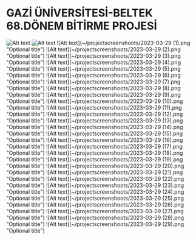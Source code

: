 # GAZİ ÜNİVERSİTESİ-BELTEK 68.DÖNEM BİTİRME PROJESİ

![Alt text](~/projectscreenshoots/2023-03-29.png "Optional title")
![Alt text](~/projectscreenshoots/2023-03-29.png "Optional title")
![Alt text](~/projectscreenshoots/2023-03-29 (1).png "Optional title")
![Alt text](~/projectscreenshoots/2023-03-29 (2).png "Optional title")
![Alt text](~/projectscreenshoots/2023-03-29 (3).png "Optional title")
![Alt text](~/projectscreenshoots/2023-03-29 (4).png "Optional title")
![Alt text](~/projectscreenshoots/2023-03-29 (5).png "Optional title")
![Alt text](~/projectscreenshoots/2023-03-29 (6).png "Optional title")
![Alt text](~/projectscreenshoots/2023-03-29 (7).png "Optional title")
![Alt text](~/projectscreenshoots/2023-03-29 (8).png "Optional title")
![Alt text](~/projectscreenshoots/2023-03-29 (9).png "Optional title")
![Alt text](~/projectscreenshoots/2023-03-29 (10).png "Optional title")
![Alt text](~/projectscreenshoots/2023-03-29 (11).png "Optional title")
![Alt text](~/projectscreenshoots/2023-03-29 (12).png "Optional title")
![Alt text](~/projectscreenshoots/2023-03-29 (13).png "Optional title")
![Alt text](~/projectscreenshoots/2023-03-29 (14).png "Optional title")
![Alt text](~/projectscreenshoots/2023-03-29 (15).png "Optional title")
![Alt text](~/projectscreenshoots/2023-03-29 (16).png "Optional title")
![Alt text](~/projectscreenshoots/2023-03-29 (17).png "Optional title")
![Alt text](~/projectscreenshoots/2023-03-29 (18).png "Optional title")
![Alt text](~/projectscreenshoots/2023-03-29 (19).png "Optional title")
![Alt text](~/projectscreenshoots/2023-03-29 (20).png "Optional title")
![Alt text](~/projectscreenshoots/2023-03-29 (21).png "Optional title")
![Alt text](~/projectscreenshoots/2023-03-29 (22).png "Optional title")
![Alt text](~/projectscreenshoots/2023-03-29 (23).png "Optional title")
![Alt text](~/projectscreenshoots/2023-03-29 (24).png "Optional title")
![Alt text](~/projectscreenshoots/2023-03-29 (25).png "Optional title")
![Alt text](~/projectscreenshoots/2023-03-29 (26).png "Optional title")
![Alt text](~/projectscreenshoots/2023-03-29 (27).png "Optional title")
![Alt text](~/projectscreenshoots/2023-03-29 (28).png "Optional title")
![Alt text](~/projectscreenshoots/2023-03-29 (29).png "Optional title")

